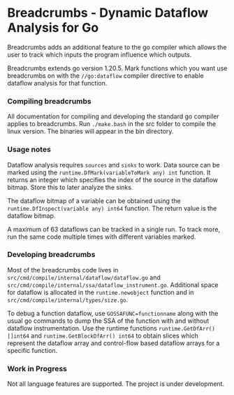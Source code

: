 # Breadcrumbs - Dynamic Dataflow Analysis for Go

Breadcrumbs adds an additional feature to the go compiler which allows the user to track which inputs the program influence which outputs.

Breadcrumbs extends go version 1.20.5. Mark functions which you want use breadcrumbs on with the `//go:dataflow` compiler directive to enable dataflow analysis for that function.

### Compiling breadcrumbs
All documentation for compiling and developing the standard go compiler applies to breadcrumbs. Run `./make.bash` in the src folder to compile the linux version. The binaries will appear in the bin directory.

### Usage notes
Dataflow analysis requires `sources` and `sinks` to work. Data source can be marked using the `runtime.DfMark(variableToMark any) int` function. It returns an integer which specifies the index of the source in the dataflow bitmap. Store this to later analyze the sinks.

The dataflow bitmap of a variable can be obtained using the `runtime.DfInspect(variable any) int64` function. The return value is the dataflow bitmap.

A maximum of 63 dataflows can be tracked in a single run. To track more, run the same code multiple times with different variables marked.

### Developing breadcrumbs
Most of the breadcrumbs code lives in `src/cmd/compile/internal/dataflow/dataflow.go` and `src/cmd/compile/internal/ssa/dataflow_instrument.go`. Additional space for dataflow is allocated in the `runtime.newobject` function and in `src/cmd/compile/internal/types/size.go`.

To debug a function dataflow, use `GOSSAFUNC=functionname` along with the usual go commands to dump the SSA of the function with and without dataflow instrumentation. Use the runtime functions `runtime.GetDfArr() []int64` and `runtime.GetBlockDfArr() int64` to obtain slices which represent the dataflow array and control-flow based dataflow arrays for a specific function.

### Work in Progress
Not all language features are supported. The project is under development.
